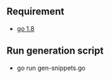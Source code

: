## Requirement

- [go 1.8](https://golang.org/doc/install)

## Run generation script
- go run gen-snippets.go